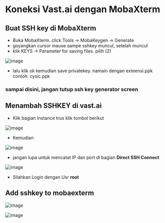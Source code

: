 # Koneksi Vast.ai dengan MobaXterm
## Buat SSH key di MobaXterm
* Buka MobaXterm. click Tools -> MobaKeygen -> Generate
* goyangkan cursor mause sampe sshkey muncul, setelah muncul 
* klik KEYS -> Parameter for saving files. pilih (2)

![image](https://github.com/user-attachments/assets/df0a9ea9-4001-4285-86eb-bfafe57a75cd)
* lalu klik ok kemudian save privatekey. namain dengan exteensi.ppk contoh: cysic.ppk

### sampai disini, jangan tutup ssh key generator screen

## Menambah SSHKEY di vast.ai
* Klik bagian Instance trus klik tombol berikut

![image](https://github.com/user-attachments/assets/94609532-0a13-4967-a40f-1b8bc63c03f1)

* Kemudian
  
![image](https://github.com/user-attachments/assets/905ca6b8-3805-404b-a775-4bb3ca0c0385)
* jangan lupa untuk mencatat IP dan port di bagian **Direct SSH Connect**

![image](https://github.com/user-attachments/assets/5dcd042f-a0be-47fc-858a-106c129eb92f)

* Silahkan Login dengan Usr **root**


## Add sshkey to mobaexterm
![image](https://github.com/user-attachments/assets/3d8e3cf8-18b3-47b2-a1b4-54d60a8873c4)

![image](https://github.com/user-attachments/assets/b8aadc65-cebf-415f-96c7-9cb8eeae6809)


